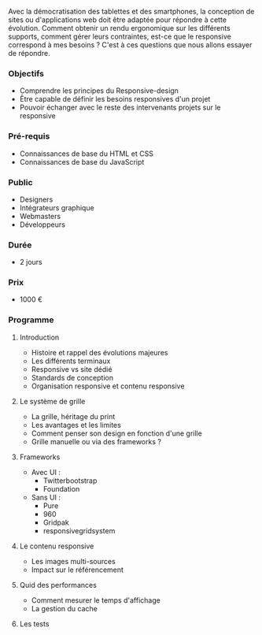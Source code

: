 Avec la démocratisation des tablettes et des smartphones, la conception de sites ou d'applications web doit être adaptée pour répondre à cette évolution. Comment obtenir un rendu ergonomique sur les différents supports, comment gérer leurs contraintes, est-ce que le responsive correspond à mes besoins  ? C'est à ces questions que nous allons essayer de répondre. 

### Objectifs
* Comprendre les principes du Responsive-design
* Être capable de définir les besoins responsives d'un projet
* Pouvoir échanger avec le reste des intervenants projets sur le responsive

### Pré-requis
* Connaissances de base du HTML et CSS
* Connaissances de base du JavaScript

### Public
* Designers
* Intégrateurs graphique
* Webmasters
* Développeurs

### Durée
* 2 jours

### Prix
* 1000 €

### Programme
1. Introduction
    * Histoire et rappel des évolutions majeures
    * Les différents terminaux
    * Responsive vs site dédié
    * Standards de conception
    * Organisation responsive et contenu responsive
    
2. Le système de grille
    * La grille, héritage du print
    * Les avantages et les limites
    * Comment penser son design en fonction d'une grille
    * Grille manuelle ou via des frameworks ?
    
3. Frameworks
	* Avec UI :
		* Twitterbootstrap
		* Foundation
	* Sans UI :
		* Pure
		* 960
		* Gridpak
		* responsivegridsystem
		
4. Le contenu responsive
	* Les images multi-sources
	* Impact sur le référencement

5. Quid des performances
	* Comment mesurer le temps d'affichage
	* La gestion du cache

6. Les tests
	
